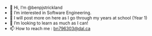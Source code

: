 - 👋 Hi, I’m @benpjstrickland
- 👀 I’m interested in Software Engineering.
- 🌱 I will post more on here as I go through my years at school (Year 1)
- 💞️ I’m looking to learn as much as I can!
- 📫 How to reach me : bn796303@dal.ca

<!---
benpjstrickland/benpjstrickland is a ✨ special ✨ repository because its `README.md` (this file) appears on your GitHub profile.
You can click the Preview link to take a look at your changes.
--->
